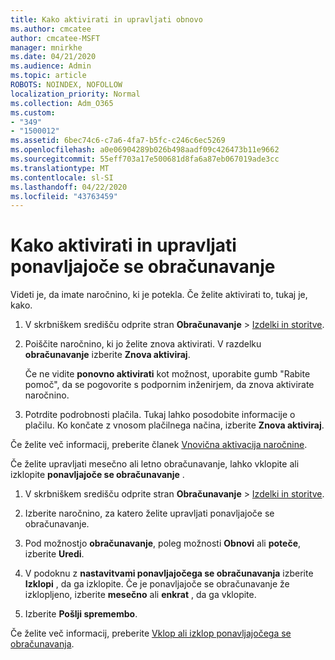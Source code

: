 ```yaml
---
title: Kako aktivirati in upravljati obnovo
ms.author: cmcatee
author: cmcatee-MSFT
manager: mnirkhe
ms.date: 04/21/2020
ms.audience: Admin
ms.topic: article
ROBOTS: NOINDEX, NOFOLLOW
localization_priority: Normal
ms.collection: Adm_O365
ms.custom:
- "349"
- "1500012"
ms.assetid: 6bec74c6-c7a6-4fa7-b5fc-c246c6ec5269
ms.openlocfilehash: a0e06904289b026b498aadf09c426473b11e9662
ms.sourcegitcommit: 55eff703a17e500681d8fa6a87eb067019ade3cc
ms.translationtype: MT
ms.contentlocale: sl-SI
ms.lasthandoff: 04/22/2020
ms.locfileid: "43763459"
---
```

# <a name="how-to-reactivate-and-manage-recurring-billing"></a>Kako aktivirati in upravljati ponavljajoče se obračunavanje

Videti je, da imate naročnino, ki je potekla. Če želite aktivirati to, tukaj je, kako.
  
1. V skrbniškem središču odprite stran **Obračunavanje** \> [Izdelki in storitve](https://go.microsoft.com/fwlink/p/?linkid=842054).

2. Poiščite naročnino, ki jo želite znova aktivirati. V razdelku **obračunavanje** izberite **Znova aktiviraj**.

    Če ne vidite **ponovno aktivirati** kot možnost, uporabite gumb "Rabite pomoč", da se pogovorite s podpornim inženirjem, da znova aktivirate naročnino.

3. Potrdite podrobnosti plačila. Tukaj lahko posodobite informacije o plačilu. Ko končate z vnosom plačilnega načina, izberite **Znova aktiviraj**.

Če želite več informacij, preberite članek [Vnovična aktivacija naročnine](https://docs.microsoft.com//office365/admin/subscriptions-and-billing/reactivate-your-subscription). 

Če želite upravljati mesečno ali letno obračunavanje, lahko vklopite ali izklopite **ponavljajoče se obračunavanje** .
  
1. V skrbniškem središču odprite stran **Obračunavanje** \> [Izdelki in storitve](https://go.microsoft.com/fwlink/p/?linkid=842054).

2. Izberite naročnino, za katero želite upravljati ponavljajoče se obračunavanje.

3. Pod možnostjo **obračunavanje**, poleg možnosti **Obnovi** ali **poteče**, izberite **Uredi**.

4. V podoknu z **nastavitvami ponavljajočega se obračunavanja** izberite **Izklopi** , da ga izklopite. Če je ponavljajoče se obračunavanje že izklopljeno, izberite **mesečno** ali **enkrat** , da ga vklopite.

5. Izberite **Pošlji spremembo**.

Če želite več informacij, preberite [Vklop ali izklop ponavljajočega se obračunavanja](https://docs.microsoft.com/office365/admin/subscriptions-and-billing/renew-your-subscription#turn-recurring-billing-off-or-on).